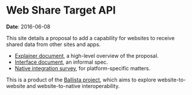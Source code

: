 # Web Share Target API

**Date**: 2016-06-08

This site details a proposal to add a capability for websites to receive shared
data from other sites and apps.

* [Explainer document](docs/explainer.md), a high-level overview of the proposal.
* [Interface document](docs/interface.md), an informal spec.
* [Native integration survey](docs/native.md), for platform-specific matters.

This is a product of the [Ballista
project](https://github.com/chromium/ballista), which aims to explore
website-to-website and website-to-native interoperability.
